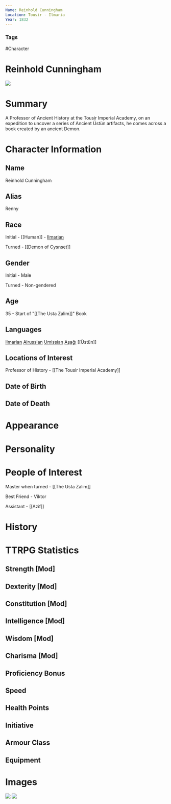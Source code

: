 ```yaml
---
Name: Reinhold Cunningham
Location: Tousir - Ilmaria
Year: 1832
---
```


### Tags
#Character

# Reinhold Cunningham
![](portrait_of_auster_denoerval_by_virginiecarquin-d59minl%201.jpg)

# Summary
A Professor of Ancient History at the Tousir Imperial Academy, on an expedition to uncover a series of Ancient Üstün artifacts, he comes across a book created by an ancient Demon.

# Character Information

## Name
Reinhold Cunningham

## Alias
Renny

## Race
Initial - [[Human]] - [Ilmarian](Ilmarian.md)

Turned - [[Demon of Cysnset]]

## Gender
Initial - Male

Turned - Non-gendered

## Age
35 - Start of "[[The Usta Zalim]]" Book

## Languages
[Ilmarian](Ilmarian.md)
[Alrussian](Alrussian.md)
[Umissian](Umissian.md)
[Aşağı](Aşağı.md)
[[Üstün]]

## Locations of Interest
Professor of History - [[The Tousir Imperial Academy]]

## Date of Birth

## Date of Death

# Appearance

# Personality

# People of Interest
Master when turned - [[The Usta Zalim]]

Best Friend - Viktor

Assistant - [[Azif]] 

# History

# TTRPG Statistics
## Strength [Mod] 

## Dexterity [Mod] 

## Constitution [Mod] 

## Intelligence [Mod] 

## Wisdom [Mod] 

## Charisma [Mod] 

## Proficiency Bonus 

## Speed 

## Health Points 

## Initiative 

## Armour Class 

## Equipment

# Images
![](portrait_of_auster_denoerval_by_virginiecarquin-d59minl.jpg)
![](DsXLBQeXgAEXjug.jpg)